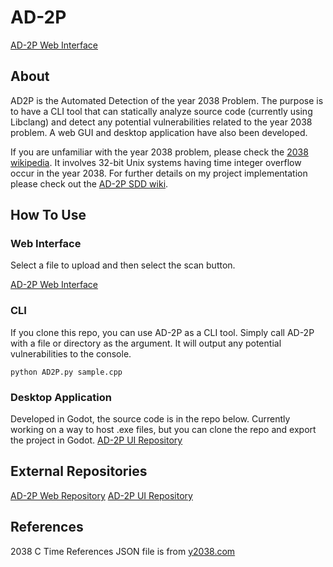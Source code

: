 # AD-2P
[AD-2P Web Interface](https://zami77.github.io/AD2P_Web/)

## About
AD2P is the Automated Detection of the year 2038 Problem. The purpose is to have a CLI tool that can statically analyze source code (currently using Libclang) and detect any potential vulnerabilities related to the year 2038 problem. A web GUI and desktop application have also been developed.

If you are unfamiliar with the year 2038 problem, please check the [2038 wikipedia](https://en.wikipedia.org/wiki/Year_2038_problem). It involves 32-bit Unix systems having time integer overflow occur in the year 2038. For further details on my project implementation please check out the [AD-2P SDD wiki](https://github.com/Zami77/AD-2P/wiki/Software-Design-Documentation).

## How To Use
### Web Interface
Select a file to upload and then select the scan button.

[AD-2P Web Interface](https://zami77.github.io/AD2P_Web/)
### CLI
If you clone this repo, you can use AD-2P as a CLI tool. Simply call AD-2P with a file or directory as the argument. It will output any potential vulnerabilities to the console.

```python AD2P.py sample.cpp```

### Desktop Application
Developed in Godot, the source code is in the repo below. Currently working on a way to host .exe files, but you can clone the repo and export the project in Godot.
[AD-2P UI Repository](https://github.com/Zami77/AD2P_UI)

## External Repositories
[AD-2P Web Repository](https://github.com/Zami77/AD2P_Web)
[AD-2P UI Repository](https://github.com/Zami77/AD2P_UI)

## References
2038 C Time References JSON file is from [y2038.com](https://y2038.com/c-review/)
